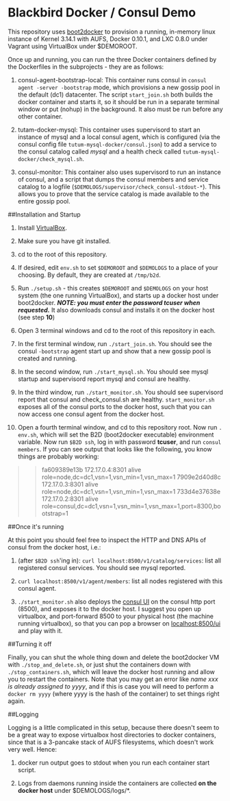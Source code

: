 Blackbird Docker / Consul Demo
==============================

This repository uses [boot2docker](https://github.com/boot2docker/boot2docker) to provision a running, in-memory linux instance of Kernel 3.14.1 with AUFS, Docker 0.10.1, and LXC 0.8.0 under Vagrant using VirtualBox under $DEMOROOT. 

Once up and running, you can run the three Docker containers defined by the Dockerfiles in the subprojects - they are as follows:

1. consul-agent-bootstrap-local: This container runs consul in `consul agent -server -bootstrap` mode, which provisions a new gossip pool in the default (dc1) datacenter. The script `start_join.sh` both builds the docker container and starts it, so it should be run in a separate terminal window or put (nohup) in the background. It also must be run before any other container. 

2. tutam-docker-mysql: This container uses supervisord to start an instance of mysql and a local consul agent, which is configured (via the consul config file `tutum-mysql-docker/consul.json`) to add a service to the consul catalog called *mysql* and a health check called `tutum-mysql-docker/check_mysql.sh`.

3. consul-monitor: This container also uses supervisord to run an instance of consul, and a script that dumps the consul members and service catalog to a logfile (`$DEMOLOGS/supervisor/check_consul-stdout-*`). This allows you to prove that the service catalog is made available to the entire gossip pool. 

##Installation and Startup

1. Install [VirtualBox](https://www.virtualbox.org/).

2. Make sure you have git installed.

3. cd to the root of this repository.

4. If desired, edit `env.sh` to set `$DEMOROOT` and `$DEMOLOGS` to a place of your choosing. By default, they are created at `/tmp/b2d`.

5. Run `./setup.sh` - this creates `$DEMOROOT` and `$DEMOLOGS` on your host system (the one running VirtualBox), and starts up a docker host under boot2docker. ___NOTE: you must enter the password **tcuser** when requested.___ It also downloads consul and installs it on the docker host (see step **10**)

6. Open 3 terminal windows and cd to the root of this repository in each.

7. In the first terminal window, run `./start_join.sh`. You should see the consul `-bootstrap` agent start up and show that a new gossip pool is created and running.

8. In the second window, run `./start_mysql.sh`. You should see mysql startup and supervisord report mysql and consul are healthy.

9. In the third window, run `./start_monitor.sh`. You should see supervisord report that consul and check_consul.sh are healthy. `start_monitor.sh` exposes all of the consul ports to the docker host, such that you can now access one consul agent from the docker host.

10. Open a fourth terminal window, and cd to this repository root. Now run `. env.sh`, which will set the B2D (boot2docker executable) environment variable. Now run `$B2D ssh`, log in with password **tcuser**, and run `consul members`. If you can see output that looks like the following, you know things are probably working:

>> fa609389e13b  172.17.0.4:8301  alive  role=node,dc=dc1,vsn=1,vsn_min=1,vsn_max=1
>> 7909e2d40d8c  172.17.0.3:8301  alive  role=node,dc=dc1,vsn=1,vsn_min=1,vsn_max=1
>> 733d4e37638e  172.17.0.2:8301  alive  role=consul,dc=dc1,vsn=1,vsn_min=1,vsn_max=1,port=8300,bootstrap=1

##Once it's running

At this point you should feel free to inspect the HTTP and DNS APIs of consul from the docker host, i.e.:

1. (after `$B2D ssh`'ing in): `curl localhost:8500/v1/catalog/services`: list all registered consul services. You should see mysql reported.

2. `curl localhost:8500/v1/agent/members`: list all nodes registered with this consul agent.

3. `./start_monitor.sh` also deploys the [consul UI](http://www.consul.io/intro/getting-started/ui.html) on the consul http port (8500), and exposes it to the docker host. I suggest you open up virtualbox, and port-forward 8500 to your physical host (the machine running virtualbox), so that you can pop a browser on [localhost:8500/ui](http://localhost:8500/ui) and play with it.

##Turning it off

Finally, you can shut the whole thing down and delete the boot2docker VM with `./stop_and_delete.sh`, or just shut the containers down with `./stop_containers.sh`, which will leave the docker host running and allow you to restart the containers. Note that you may get an error like *name xxx is already assigned to yyyy*, and if this is case you will need to perform a `docker rm yyyy` (where yyyy is the hash of the container) to set things right again. 

##Logging

Logging is a little complicated in this setup, because there doesn't seem to be a great way to expose virtualbox host directories to docker containers, since that is a 3-pancake stack of AUFS filesystems, which doesn't work very well. Hence: 

1. docker run output goes to stdout when you run each container start script.

2. Logs from daemons running inside the containers are collected **on the docker host** under $DEMOLOGS/logs/*.
